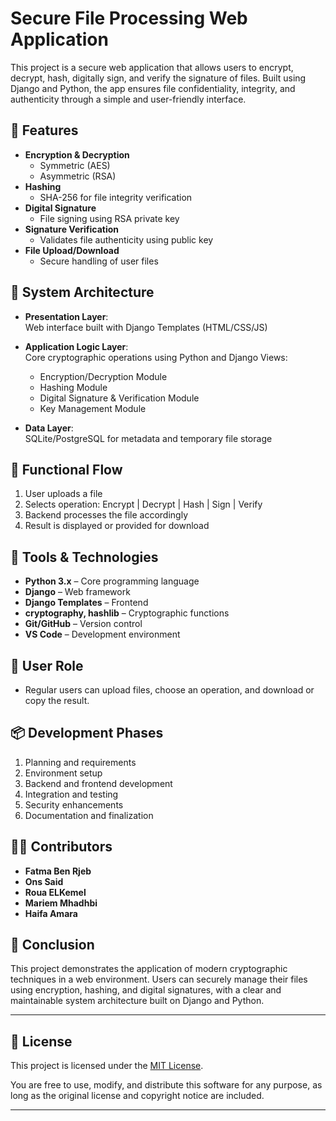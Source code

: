 # Secure File Processing Web Application

This project is a secure web application that allows users to encrypt, decrypt, hash, digitally sign, and verify the signature of files. Built using Django and Python, the app ensures file confidentiality, integrity, and authenticity through a simple and user-friendly interface.

## 🔐 Features

- **Encryption & Decryption**
  - Symmetric (AES)
  - Asymmetric (RSA)
- **Hashing**
  - SHA-256 for file integrity verification
- **Digital Signature**
  - File signing using RSA private key
- **Signature Verification**
  - Validates file authenticity using public key
- **File Upload/Download**
  - Secure handling of user files

## 🧱 System Architecture

- **Presentation Layer**:  
  Web interface built with Django Templates (HTML/CSS/JS)

- **Application Logic Layer**:  
  Core cryptographic operations using Python and Django Views:
  - Encryption/Decryption Module
  - Hashing Module
  - Digital Signature & Verification Module
  - Key Management Module

- **Data Layer**:  
  SQLite/PostgreSQL for metadata and temporary file storage

## 🔄 Functional Flow

1. User uploads a file
2. Selects operation: Encrypt | Decrypt | Hash | Sign | Verify
3. Backend processes the file accordingly
4. Result is displayed or provided for download

## 🧰 Tools & Technologies

- **Python 3.x** – Core programming language
- **Django** – Web framework
- **Django Templates** – Frontend
- **cryptography, hashlib** – Cryptographic functions
- **Git/GitHub** – Version control
- **VS Code** – Development environment

## 👤 User Role

- Regular users can upload files, choose an operation, and download or copy the result.

## 📦 Development Phases

1. Planning and requirements
2. Environment setup
3. Backend and frontend development
4. Integration and testing
5. Security enhancements
6. Documentation and finalization

## 👨‍💻 Contributors

- **Fatma Ben Rjeb** 
- **Ons Said**
- **Roua ELKemel** 
- **Mariem Mhadhbi**
- **Haifa Amara**

## 📌 Conclusion

This project demonstrates the application of modern cryptographic techniques in a web environment. Users can securely manage their files using encryption, hashing, and digital signatures, with a clear and maintainable system architecture built on Django and Python.

---

## 📄 License

This project is licensed under the [MIT License](https://opensource.org/licenses/MIT).

You are free to use, modify, and distribute this software for any purpose, as long as the original license and copyright notice are included.

---


